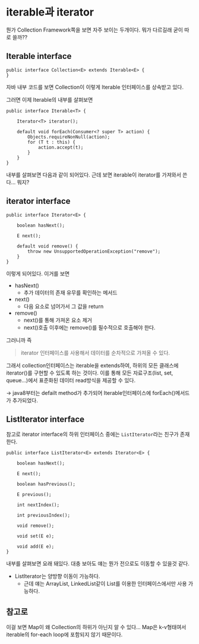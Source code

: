 # iterable과 iterator

뭔가 Collection Framework쪽을 보면 자주 보이는 두개이다. 뭐가 다르길래 굳이 따로 쓸까??

## Iterable interface

```
public interface Collection<E> extends Iterable<E> {
}
```

자바 내부 코드를 보면 Collection이 이렇게 Iterable 인터페이스를 상속받고 있다.

그러면 이제 Iterable의 내부를 살펴보면

```
public interface Iterable<T> {

    Iterator<T> iterator();

    default void forEach(Consumer<? super T> action) {
        Objects.requireNonNull(action);
        for (T t : this) {
            action.accept(t);
        }
    }
}
```

내부를 살펴보면 다음과 같이 되어있다.
근데 보면 iterable이 iterator를 가져와서 쓴다... 뭐지?

## iterator interface

```
public interface Iterator<E> {

    boolean hasNext();

    E next();
    
    default void remove() {
        throw new UnsupportedOperationException("remove");
    }
}
```

이렇게 되어있다.
이거를 보면

* hasNext()
    * 추가 데이터의 존재 유무를 확인하는 메서드
* next()
    * 다음 요소로 넘어가서 그 값을 return
* remove()
    * next()를 통해 가져온 요소 제거
    * next()호출 이후에는 remove()를 필수적으로 호출해야 한다.

그러니까 즉

> iterator 인터페이스를 사용해서 데이터를 순차적으로 가져올 수 있다.

그래서 collection인터페이스는 iterable을 extends하여, 하위의 모든 클래스에 iterator()를 구현할 수 있도록 하는 것이다.
이를 통해 모든 자료구조(list, set, queue...)에서 표준화된 데이터 read방식을 제공할 수 있다.

-> java8부터는 defailt method가 추가되어 Iterable인터페이스에 forEach()메서드가 추가되었다.

## ListIterator interface

참고로 iterator interface의 하위 인터페이스 중에는 `ListIterator`라는 친구가 존재한다.

```
public interface ListIterator<E> extends Iterator<E> {

    boolean hasNext();

    E next();

    boolean hasPrevious();

    E previous();

    int nextIndex();

    int previousIndex();

    void remove();

    void set(E e);

    void add(E e);
}
```

내부를 살펴보면 요래 돼있다.
대충 보아도 얘는 뭔가 전으로도 이동할 수 있을것 같다.

* ListIterator는 양방향 이동이 가능하다.
    * 근데 얘는 ArrayList, LinkedList같이 List를 이용한 인터페이스에서만 사용 가능하다.

## 참고로

이걸 보면 Map이 왜 Collection의 하위가 아닌지 알 수 있다...
Map은 k-v형태여서 iterable의 for-each loop에 포함되지 않기 때문이다.
